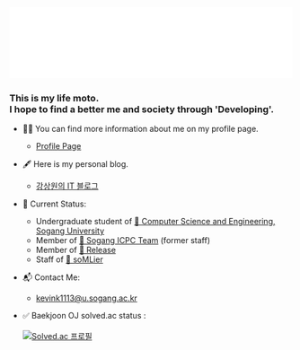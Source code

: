 <!--
<img src="https://github.com/kevink1113/kevink1113/blob/master/HELLO.gif?raw=true">
-->
<!-- 원래 파일
<img src="https://raw.githubusercontent.com/kevink1113/kevink1113/master/WWW3.gif">
-->
[![Profile page](https://raw.githubusercontent.com/kevink1113/kevink1113/master/WWW3.gif)](https://kevink1113.com) 

<!--
<h1>Stay hungry.<br>Stay foolish.</h1>
-->
<h3>This is my life moto.<br>I hope to find a better me and society through 'Developing'.</h3> 

- 👨‍💻 You can find more information about me on my profile page.
  - [Profile Page](https://kevink1113.com)

- 🖋 Here is my personal blog.
  - [강상원의 IT 블로그](https://kevink1113.tistory.com)

- 🌱 Current Status:
  - Undergraduate student of [🏫 Computer Science and Engineering, Sogang University](http://cs.sogang.ac.kr/cs/index_new.html)
  - Member of [🎈 Sogang ICPC Team](https://acm.sogang.ac.kr) (former staff)
  - Member of [🐧 Release](http://release.sogang.ac.kr)
  - Staff of [🍷 soMLier]()
 
- 📬 Contact Me:
  - kevink1113@u.sogang.ac.kr
  
- ✅ Baekjoon OJ solved.ac status : <br><br>
[![Solved.ac 프로필](http://mazassumnida.wtf/api/v2/generate_badge?boj=kevink1113)](https://solved.ac/kevink1113) 
<!--
**kevink1113/kevink1113** is a ✨ _special_ ✨ repository because its `README.md` (this file) appears on your GitHub profile.

Here are some ideas to get you started:

- 🔭 I’m currently working on ...
- 🌱 I’m currently learning ...
- 👯 I’m looking to collaborate on ...
- 🤔 I’m looking for help with ...
- 💬 Ask me about ...
- 📫 How to reach me: ...
- 😄 Pronouns: ...
- ⚡ Fun fact: ...
-->

